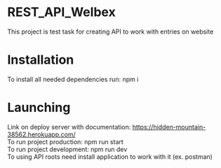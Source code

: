 # REST_API_Welbex
This project is test task for creating API to work with entries on website
# Installation
To install all needed dependencies run: npm i
# Launching
Link on deploy server with documentation: https://hidden-mountain-38562.herokuapp.com/  
To run project production: npm run start  
To run project development: npm run dev  
To using API roots need install application to work with it (ex. postman)
